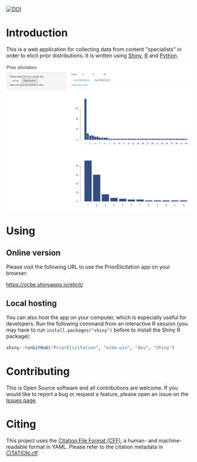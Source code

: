 [![DOI](https://zenodo.org/badge/274542998.svg)](https://zenodo.org/badge/latestdoi/274542998)

# Introduction

This is a web application for collecting data from content "specialists" in order to elicit prior distributions. It is written using [Shiny](https://shiny.rstudio.com/), [R](https://www.r-project.org/) and [Python](https://www.python.org/).

![A screenshot](Screenshot.png)

# Using

## Online version

Please visit the following URL to use the PriorElicitation app on your browser:

https://ocbe.shinyapps.io/elicit/

## Local hosting

You can also host the app on your computer, which is especially useful for developers. Run the following command from an interactive R session (you may have to run `install.packages("shiny")` before to install the Shiny R package):

```R
shiny::runGitHub("PriorElicitation", "ocbe-uio", "dev", "Shiny")
```

# Contributing

This is Open Source software and all contributions are welcome. If you would like to report a bug or request a feature, please open an issue on the [Issues page](https://github.com/ocbe-uio/PriorElicitation/issues).

# Citing

This project uses the [Citation File Format (CFF)](https://citation-file-format.github.io/), a human- and machine-readable format in YAML. Please refer to the citation metadata in [CITATION.cff](CITATION.cff).